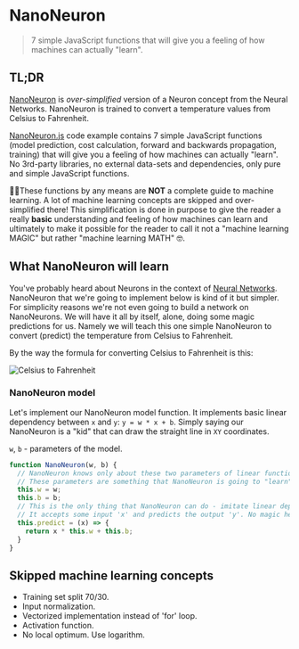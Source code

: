 # NanoNeuron

> 7 simple JavaScript functions that will give you a feeling of how machines can actually "learn".

## TL;DR

[NanoNeuron](https://github.com/trekhleb/nano-neuron) is _over-simplified_ version of a Neuron concept from the Neural Networks. NanoNeuron is trained to convert a temperature values from Celsius to Fahrenheit.

[NanoNeuron.js](https://github.com/trekhleb/nano-neuron/blob/master/NanoNeuron.js) code example contains 7 simple JavaScript functions (model prediction, cost calculation, forward and backwards propagation, training) that will give you a feeling of how machines can actually "learn". No 3rd-party libraries, no external data-sets and dependencies, only pure and simple JavaScript functions.

☝🏻These functions by any means are **NOT** a complete guide to machine learning. A lot of machine learning concepts are skipped and over-simplified there! This simplification is done in purpose to give the reader a really **basic** understanding and feeling of how machines can learn and ultimately to make it possible for the reader to call it not a "machine learning MAGIC" but rather "machine learning MATH" 🤓.

## What NanoNeuron will learn

You've probably heard about Neurons in the context of [Neural Networks](https://en.wikipedia.org/wiki/Neural_network). NanoNeuron that we're going to implement below is kind of it but simpler. For simplicity reasons we're not even going to build a network on NanoNeurons. We will have it all by itself, alone, doing some magic predictions for us. Namely we will teach this one simple NanoNeuron to convert (predict) the temperature from Celsius to Fahrenheit.

By the way the formula for converting Celsius to Fahrenheit is this:

![Celsius to Fahrenheit](https://github.com/trekhleb/nano-neuron/blob/master/assets/01_celsius_to_fahrenheit.png?raw=true)

### NanoNeuron model

Let's implement our NanoNeuron model function. It implements basic linear dependency between `x` and `y`: `y = w * x + b`. Simply saying our NanoNeuron is a "kid" that can draw the straight line in `XY` coordinates.

`w`, `b` - parameters of the model.

```javascript
function NanoNeuron(w, b) {
  // NanoNeuron knows only about these two parameters of linear function.
  // These parameters are something that NanoNeuron is going to "learn" during the training process.
  this.w = w;
  this.b = b;
  // This is the only thing that NanoNeuron can do - imitate linear dependency.
  // It accepts some input 'x' and predicts the output 'y'. No magic here.
  this.predict = (x) => {
    return x * this.w + this.b;
  }
}
```

## Skipped machine learning concepts

- Training set split 70/30.
- Input normalization.
- Vectorized implementation instead of 'for' loop.
- Activation function.
- No local optimum. Use logarithm.
